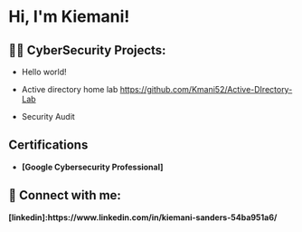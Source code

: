 <h1>Hi, I'm Kiemani! 

<h2>👨‍💻 CyberSecurity Projects:</h2>

 - Hello world!
  
 - Active directory home lab
https://github.com/Kmani52/Active-DIrectory-Lab
 
 - Security Audit
   

  <b><h2> Certifications</h2><b>
 - [Google Cybersecurity Professional]


<h2> 🤳 Connect with me:</h2>
[linkedin]:https://www.linkedin.com/in/kiemani-sanders-54ba951a6/
